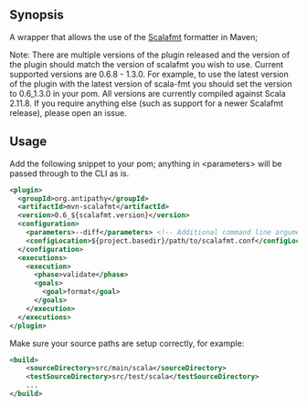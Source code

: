 ## Synopsis

A wrapper that allows the use of the [Scalafmt](https://github.com/olafurpg/scalafmt/) formatter in Maven;

Note: There are multiple versions of the plugin released and the version of the plugin should match the version 
of scalafmt you wish to use.  Current supported versions are 0.6.8 - 1.3.0. For example, to use the latest version 
of the plugin with the latest version of scala-fmt you should set the version to 0.6_1.3.0 in your pom.
All versions are currently compiled against Scala 2.11.8. If you require anything else (such as support for a newer Scalafmt release), please open an issue.

## Usage

Add the following snippet to your pom; anything in \<parameters\> will be
passed through to the CLI as is.

```xml
<plugin>
  <groupId>org.antipathy</groupId>
  <artifactId>mvn-scalafmt</artifactId>
  <version>0.6_${scalafmt.version}</version>
  <configuration>
    <parameters>--diff</parameters> <!-- Additional command line arguments -->
    <configLocation>${project.basedir}/path/to/scalafmt.conf</configLocation>
  </configuration>
  <executions>
    <execution>
      <phase>validate</phase>
      <goals>
        <goal>format</goal>
      </goals>
    </execution>
  </executions>
</plugin>
```

Make sure your source paths are setup correctly, for example:

```xml
<build>
    <sourceDirectory>src/main/scala</sourceDirectory>
    <testSourceDirectory>src/test/scala</testSourceDirectory>
    ...
</build>
```

